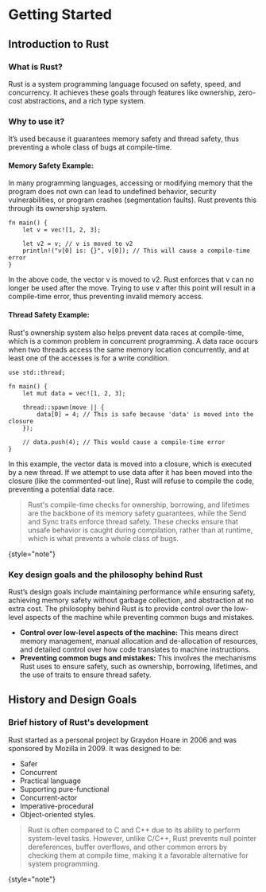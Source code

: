 # Getting Started

## Introduction to Rust

### What is Rust?

Rust is a system programming language focused on safety, speed, and concurrency.
It achieves these goals through features like ownership, zero-cost abstractions, and a rich type system.

### Why to use it?

It’s used because it guarantees memory safety and thread safety, thus preventing a whole class of bugs at compile-time.

#### Memory Safety Example:

In many programming languages, accessing or modifying memory that the program does not own can lead to undefined
behavior, security vulnerabilities, or program crashes (segmentation faults). Rust prevents this through its ownership
system.

``` Text
fn main() {
    let v = vec![1, 2, 3];

    let v2 = v; // v is moved to v2
    println!("v[0] is: {}", v[0]); // This will cause a compile-time error
}
```

In the above code, the vector v is moved to v2. Rust enforces that v can no longer be used after the move. Trying to use
v after this point will result in a compile-time error, thus preventing invalid memory access.

#### Thread Safety Example:

Rust's ownership system also helps prevent data races at compile-time, which is a common problem in concurrent
programming. A data race occurs when two threads access the same memory location concurrently, and at least one of the
accesses is for a write condition.

``` Text
use std::thread;

fn main() {
    let mut data = vec![1, 2, 3];

    thread::spawn(move || {
        data[0] = 4; // This is safe because 'data' is moved into the closure
    });

    // data.push(4); // This would cause a compile-time error
}
```

In this example, the vector data is moved into a closure, which is executed by a new thread. If we attempt to use data
after it has been moved into the closure (like the commented-out line), Rust will refuse to compile the code, preventing
a potential data race.

> Rust's compile-time checks for ownership, borrowing, and lifetimes are the backbone of its memory safety
> guarantees,
> while the Send and Sync traits enforce thread safety. These checks ensure that unsafe behavior is caught during
> compilation, rather than at runtime, which is what prevents a whole class of bugs.
>
{style="note"}

### Key design goals and the philosophy behind Rust

Rust’s design goals include maintaining performance while ensuring safety, achieving memory safety without garbage
collection, and abstraction at no extra cost. The philosophy behind Rust is to provide control over the low-level
aspects of the machine while preventing common bugs and mistakes.

- **Control over low-level aspects of the machine:**
  This means direct memory management, manual allocation and de-allocation
  of resources, and detailed control over how code translates to machine instructions.
- **Preventing common bugs and mistakes:**
  This involves the mechanisms Rust uses to ensure safety, such as ownership,
  borrowing, lifetimes, and the use of traits to ensure thread safety.

## History and Design Goals

### Brief history of Rust's development

Rust started as a personal project by Graydon Hoare in 2006 and was sponsored by Mozilla in 2009.
It was designed to be:

- Safer
- Concurrent
- Practical language
- Supporting pure-functional
- Concurrent-actor
- Imperative-procedural
- Object-oriented styles.

> Rust is often compared to C and C++ due to its ability to perform system-level tasks. However, unlike C/C++, Rust
> prevents null pointer dereferences, buffer overflows, and other common errors by checking them at compile time, making
> it a favorable alternative for system programming.
>
{style="note"}
